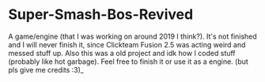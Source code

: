 # Super-Smash-Bos-Revived
A game/engine  (that I was working on around 2019 I think?). It's not finished and I will never finish it, since Clickteam Fusion 2.5 was acting weird and messed stuff up. Also this was a old project and idk how I coded stuff (probably like hot garbage). Feel free to finish it or use it as a engine. (but pls give me credits :3)_
